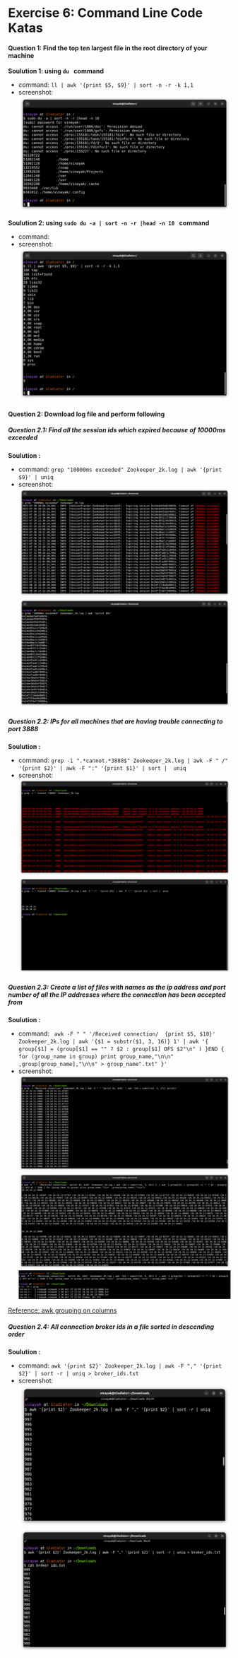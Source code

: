 # Exercise 6: Command Line Code Katas

#### Question 1: Find the top ten largest file in the root directory of your machine

**Soulution 1: using ``` du  ``` command**
- command: ``` ll | awk '{print $5, $9}' | sort -n -r -k 1,1 ```
- screenshot:
![screenshot_1](https://github.com/vinayak-gaikwad/Sahaj_Gurukul_Exercises/blob/main/exercise_6/screenshots/largest_using_sort.png)

**Soulution 2: using ``` sudo du -a | sort -n -r |head -n 10  ``` command**
- command: 
- screenshot:
![screenshot_2](https://github.com/vinayak-gaikwad/Sahaj_Gurukul_Exercises/blob/main/exercise_6/screenshots/largest_using_ll.png)

#### Question 2: Download log file and perform following

##### Question 2.1: Find all the session ids which expired because of 10000ms exceeded

**Soulution :**
- command: ``` grep "10000ms exceeded" Zookeeper_2k.log | awk '{print $9}' | uniq ```
- screenshot:
![screenshot_1](https://github.com/vinayak-gaikwad/Sahaj_Gurukul_Exercises/blob/main/exercise_6/screenshots/que_1_1.png)
![screenshot_1](https://github.com/vinayak-gaikwad/Sahaj_Gurukul_Exercises/blob/main/exercise_6/screenshots/que_1_2.png)


##### Question 2.2: IPs for all machines that are having trouble connecting to port 3888

**Soulution :**
- command: ``` grep -i ".*cannot.*3888$" Zookeeper_2k.log | awk -F " /"  '{print $2}' | awk -F ":" '{print $1}' | sort |  uniq ```
- screenshot:
![screenshot_1](https://github.com/vinayak-gaikwad/Sahaj_Gurukul_Exercises/blob/main/exercise_6/screenshots/que_2_1.png)
![screenshot_1](https://github.com/vinayak-gaikwad/Sahaj_Gurukul_Exercises/blob/main/exercise_6/screenshots/que_2_2.png)


##### Question 2.3: Create a list of files with names as the ip address and port number of all the IP addresses where the connection has been accepted from

**Soulution :**
- command: ``` awk -F " " '/Received connection/  {print $5, $10}' Zookeeper_2k.log | awk '{$1 = substr($1, 3, 16)} 1' | awk '{ group[$1] = (group[$1] == "" ? $2 : group[$1] OFS $2"\n" ) }END { for (group_name in group) print group_name,"\n\n" ,group[group_name],"\n\n" > group_name".txt" }'```
- screenshot:
![screenshot_1](https://github.com/vinayak-gaikwad/Sahaj_Gurukul_Exercises/blob/main/exercise_6/screenshots/que_3_1.png)
![screenshot_1](https://github.com/vinayak-gaikwad/Sahaj_Gurukul_Exercises/blob/main/exercise_6/screenshots/ques_3_2.png)
![screenshot_1](https://github.com/vinayak-gaikwad/Sahaj_Gurukul_Exercises/blob/main/exercise_6/screenshots/que_3_3.png)

[Reference: awk grouping on columns](https://unix.stackexchange.com/questions/506966/grouping-data-based-on-the-second-column)

##### Question 2.4: All connection broker ids in a file sorted in descending order

**Soulution :**
- command: ``` awk '{print $2}' Zookeeper_2k.log | awk -F "," '{print $2}' | sort -r | uniq > broker_ids.txt ```
- screenshot:
![screenshot_1](https://github.com/vinayak-gaikwad/Sahaj_Gurukul_Exercises/blob/main/exercise_6/screenshots/que_4_1.png)
![screenshot_1](https://github.com/vinayak-gaikwad/Sahaj_Gurukul_Exercises/blob/main/exercise_6/screenshots/ques_4_2.png)
